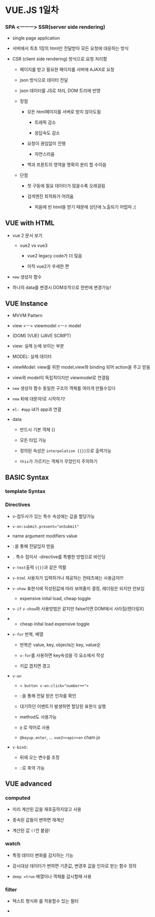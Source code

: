 # VUE.JS 1일차

### SPA <ㅡㅡㅡ> SSR(server side rendering)

- single page application

- 서버에서 최초 1장의 html만 전달받아 모든 요청에 대응하는 방식

- CSR (client side rendering) 방식으로 요청 처리함
  
  - 페이지를 받고 필요한 페이지를 서버에 AJAX로 요청
  
  - json 방식으로 데이터 전달
  
  - json 데이터를 JS로 처리, DOM 트리에 반영
  
  - 장점
    
    - 모든 html페이지를 서버로 받지 않아도됨
      
      - 트래픽 감소
      
      - 응답속도 감소
    
    - 요청이 끊임없이 진행
      
      - 자연스러움
    
    - 백과 프론트의 영역을 명확히 분리 할 수이씀
  
  - 단점
    
    - 첫 구동에 필요 데이터가 많을수록 오래걸림
    
    - 검색엔진 최적화가 어려움
      
      - 처음에 빈 html을 받기 때문에 상단에 노출되기 어럽따 ;(

## VUE with HTML

- vue 2 문서 보기
  
  - vue2 vs vue3
    
    - vue2 legacy code가 더 많음
    
    - 아직 vue2가 우세한 편

- `new` 생성자 함수

- 하나의 data를 변경시 DOM조작으로 한번에 변경가능!

## VUE Instance

- MVVM Pattern

- view <ㅡ> viewmodel <ㅡ> model

- (DOM)           (VUE)                (JAVE SCRIPT)

- view: 실제 눈에 보이는 부분

- MODEL: 실제 데이터

- viewModel: view를 위한 model,view와 binding 되어 action을 주고 받음

- view와 model이 독립적이지만 viewmodel로 연결됨

- `new` 생성자 함수 동일한 구조의 객체를 여러개 만들수있다

- `new` 뒤에 대문자!로 시작하기!

- `el: #app` id가 app과 연결 

- data
  
  - 반드시 기본 객체 {}
  
  - 모든 타입 가능
  
  - 정의된 속성은 `interpolation {{}}`으로 출력가능
  
  - `this`가 가르키는 객체가 무었인지 주의하기

## BASIC Syntax

### template Syntax

### Directives

- v-접두사가 있는 특수 속성애는 값을 할당가능

- `v-on:submit.prevent="onSubmit"`

- name   argument  modifiers   value

- `:`을 통해 전달읹자 받음

- `.` 특수 접미사 -directive를 특별한 방법으로 바인딩

- `v-text`출력 `{{}}`과 같은 역활

- `v-html` 사용자가 입력하거나 제공하는 컨테츠에는 사용금자!!! 

- `v-show` 표현식에 작성된값에 따라 보여줄지 결정, 레더링은 되지만 안보임
  
  - expensive inital load, cheap toggle

- `v-if` `v-show`와 사용방법은 같지만 false이면 DOM에서 사라짐(렌더링X)

- - cheap inital load expensive toggle

- `v-for`  반복, 배열
  
  - 반복은 value, key,  objects는 key, value순
  
  - `v-for`를 사용하면 key속성을 각 요소에서 작성
  
  - 키값 겹치면 경고

- `v-on` 
  
  - `< button v-on:click="number++">`
  
  - `:`을 통해 전달 받은 인자를 확인
  
  - 대기하던 이벤트가 발생하면 할당된 표현식 실행
  
  - method도 사용가능
  
  - `@` 로 약어로 사용
  
  - `@keyup.enter`, ... `vue2>>api>>on` cham jo

- `v-bind:`
  
  - 뒤에 오는 변수를 조정
  
  - `:`로 축약 가능





## VUE advanced

### computed

- 미리 계산된 값을 재호출하지않고 사용

- 종속된 값들이 변하면 재계산

- 계산된 값 `()`안 붙음!

### watch

- 특정 데이터 변화를 감지하는 기능

- 감시대상 데이터가 변하면 기존값, 변경후 값을 인자로 받는 함수 정의

- `deep =true` 배열이나 객체를 감시할때 사용

### filter

- 텍스트 형식화 를 적용할수 있는 필터

- 
